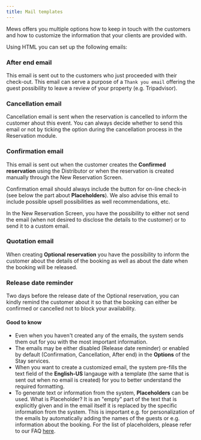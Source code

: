 ```yaml
---
title: Mail templates
---  
```


Mews offers you multiple options how to keep in touch with the customers and how to customize the information that your clients are provided with.

Using HTML you can set up the following emails:

### After end email
This email is sent out to the customers who just proceeded with their check-out. This email can serve a purpose of a `Thank you email` offering the guest possibility to leave a review of your property (e.g. Tripadvisor).

### Cancellation email
Cancellation email is sent when the reservation is cancelled to inform the customer ahout this event. You can always decide whether to send this email or not by ticking the option during the cancellation process in the Reservation module.

### Confirmation email
This email is sent out when the customer creates the **Confirmed reservation** using the Distributor or when the reservation is created manually through the New Reservation Screen.

Confirmation email should always include the button for on-line check-in (see below the part about **Placeholders**). We also advise this email to include possible upsell possibilities as well recommendations, etc.

In the New Reservation Screen, you have the possibility to either not send the email (when not desired to disclose the details to the customer) or to send it to a custom email.

### Quotation email
When creating **Optional reservation** you have the possibility to inform the customer about the details of the booking as well as about the date when the booking will be released. 

### Release date reminder
Two days before the release date of the Optional reservation, you can kindly remind the customer about it so that the booking can either be confirmed or cancelled not to block your availability.

#### Good to know
- Even when you haven't created any of the emails, the system sends them out for you with the most important information.
- The emails may be either disabled (Release date reminder) or enabled by default (Confirmation, Cancellation, After end) in the **Options** of the Stay services.
- When you want to create a customized email, the system pre-fills the text field of the **English-US** langauge with a template (the same that is sent out when no email is created) for you to better understand the required formatting.
- To generate text or information from the system, **Placeholders** can be used. What is Placeholder? It is an "empty" part of the text that is explicitly given and in the email itself it is replaced by the specific information from the system.
This is important e.g. for personalization of the emails by automatically adding the names of the guests or e.g. information about the booking. For the list of placeholders, please refer to our FAQ [here](https://mews.desk.com/customer/portal/articles/2684330-placeholders-in-the-emails).
